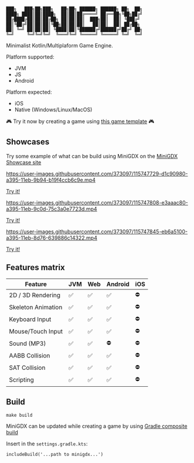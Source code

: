```
███╗   ███╗██╗███╗   ██╗██╗ ██████╗ ██████╗ ██╗  ██╗
████╗ ████║██║████╗  ██║██║██╔════╝ ██╔══██╗╚██╗██╔╝
██╔████╔██║██║██╔██╗ ██║██║██║  ███╗██║  ██║ ╚███╔╝
██║╚██╔╝██║██║██║╚██╗██║██║██║   ██║██║  ██║ ██╔██╗
██║ ╚═╝ ██║██║██║ ╚████║██║╚██████╔╝██████╔╝██╔╝ ██╗
╚═╝     ╚═╝╚═╝╚═╝  ╚═══╝╚═╝ ╚═════╝ ╚═════╝ ╚═╝  ╚═╝
```

Minimalist Kotlin/Multiplaform Game Engine.

Platform supported: 
- JVM
- JS
- Android

Platform expected:
- iOS 
- Native (Windows/Linux/MacOS)

🎮  Try it now by creating a game using [this game template](https://github.com/minigdx/minigdx-game-template) 🎮
## Showcases

Try some example of what can be build using MiniGDX on the [MiniGDX Showcase site](https://minigdx.github.io/minigdx-showcase/)

https://user-images.githubusercontent.com/373097/115747729-d1c90980-a395-11eb-9b94-b19f4ccb6c9e.mp4

[Try it!](https://minigdx.github.io/minigdx-showcase/2021/03/20/2D-platformer.html)

https://user-images.githubusercontent.com/373097/115747808-e3aaac80-a395-11eb-9c0d-75c3a0e7723d.mp4

[Try it!](https://minigdx.github.io/minigdx-showcase/2021/03/28/3D-example.html)

https://user-images.githubusercontent.com/373097/115747845-eb6a5100-a395-11eb-8d76-639886c14322.mp4

[Try it!](https://minigdx.github.io/minigdx-showcase/2021/03/28/Dance.html)


## Features matrix

|      Feature       | JVM | Web | Android | iOS |
|--------------------|-----|-----|---------|-----|
| 2D / 3D Rendering  | ✅   | ✅   | ✅       | ⛔️  |
| Skeleton Animation | ✅   | ✅   | ✅       | ⛔️  |
| Keyboard Input     | ✅   | ✅   | ✅       | ⛔️  |
| Mouse/Touch Input  | ✅   | ✅   | ✅       | ⛔️  |
| Sound (MP3)        | ✅   | ✅   | ⛔️      | ⛔️  |
| AABB Collision  | ✅   | ✅   | ✅       | ⛔️  |
| SAT Collision  | ✅   | ✅   | ✅       | ⛔️  |
| Scripting  | ✅   | ✅   | ✅       | ⛔️  |

## Build

```
make build
```

MiniGDX can be updated while creating a game by using [Gradle composite build](https://docs.gradle.org/current/userguide/composite_builds.html)

Insert in the `settings.gradle.kts`: 
```
includeBuild('...path to minigdx...')
```

